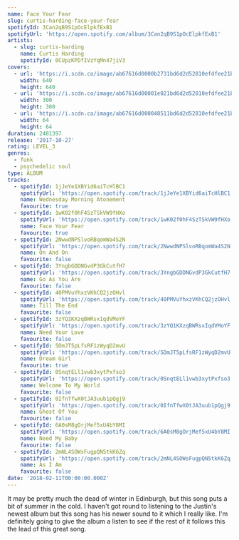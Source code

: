 ```yaml
---
name: Face Your Fear
slug: curtis-harding-face-your-fear
spotifyId: 3Can2qB9S1pOcElpkfExB1
spotifyUrl: 'https://open.spotify.com/album/3Can2qB9S1pOcElpkfExB1'
artists:
  - slug: curtis-harding
    name: Curtis Harding
    spotifyId: 0CUpzKPDfIVzYqMn47jiV3
covers:
  - url: 'https://i.scdn.co/image/ab67616d0000b2731bd6d2d52810efdfee21b608'
    width: 640
    height: 640
  - url: 'https://i.scdn.co/image/ab67616d00001e021bd6d2d52810efdfee21b608'
    width: 300
    height: 300
  - url: 'https://i.scdn.co/image/ab67616d000048511bd6d2d52810efdfee21b608'
    width: 64
    height: 64
duration: 2481397
release: '2017-10-27'
rating: LEVEL_3
genres:
  - funk
  - psychedelic soul
type: ALBUM
tracks:
  - spotifyId: 1jJeYe1XBYid6aiTcHlBC1
    spotifyUrl: 'https://open.spotify.com/track/1jJeYe1XBYid6aiTcHlBC1'
    name: Wednesday Morning Atonement
    favourite: true
  - spotifyId: 1wK02f0hF4SzTSkVW9fHXo
    spotifyUrl: 'https://open.spotify.com/track/1wK02f0hF4SzTSkVW9fHXo'
    name: Face Your Fear
    favourite: true
  - spotifyId: 2NwwdNPSlvoRBqomWa4S2N
    spotifyUrl: 'https://open.spotify.com/track/2NwwdNPSlvoRBqomWa4S2N'
    name: On And On
    favourite: false
  - spotifyId: 3YngbGDDNGvdP3GkCutfH7
    spotifyUrl: 'https://open.spotify.com/track/3YngbGDDNGvdP3GkCutfH7'
    name: Go As You Are
    favourite: false
  - spotifyId: 40PMVuYhxzVKhCQ2jzOHvl
    spotifyUrl: 'https://open.spotify.com/track/40PMVuYhxzVKhCQ2jzOHvl'
    name: Till The End
    favourite: false
  - spotifyId: 3zYQ1KXzqBWRsxIqdVMoYF
    spotifyUrl: 'https://open.spotify.com/track/3zYQ1KXzqBWRsxIqdVMoYF'
    name: Need Your Love
    favourite: false
  - spotifyId: 5DmJT5pLfsRF1zWyqD2mvU
    spotifyUrl: 'https://open.spotify.com/track/5DmJT5pLfsRF1zWyqD2mvU'
    name: Dream Girl
    favourite: true
  - spotifyId: 0SnqtELl1vwb3xytPxfso3
    spotifyUrl: 'https://open.spotify.com/track/0SnqtELl1vwb3xytPxfso3'
    name: Welcome To My World
    favourite: false
  - spotifyId: 0IfnTfwX0tJA3uub1pQgj9
    spotifyUrl: 'https://open.spotify.com/track/0IfnTfwX0tJA3uub1pQgj9'
    name: Ghost Of You
    favourite: false
  - spotifyId: 6A0sM8gOrjMef5xU4bY8MI
    spotifyUrl: 'https://open.spotify.com/track/6A0sM8gOrjMef5xU4bY8MI'
    name: Need My Baby
    favourite: false
  - spotifyId: 2mNL4SOWsFugpQN5tkK6Zq
    spotifyUrl: 'https://open.spotify.com/track/2mNL4SOWsFugpQN5tkK6Zq'
    name: As I Am
    favourite: false
date: '2018-02-11T00:00:00.000Z'
---
```

It may be pretty much the dead of winter in Edinburgh, but this song puts a bit of summer
in the cold. I haven't got round to listening to the Justin's newest album but this song
has his newer sound to it which I really like. I'm definitely going to give the album a
listen to see if the rest of it follows this the lead of this great song.

